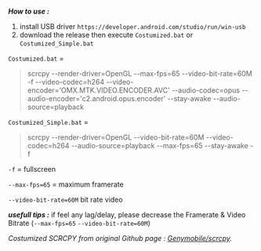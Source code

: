 ***How to use :***
1. install USB driver `https://developer.android.com/studio/run/win-usb`
2. download the release then execute `Costumized.bat` or `Costumized_Simple.bat`

   
`Costumized.bat` =   
> scrcpy --render-driver=OpenGL --max-fps=65 --video-bit-rate=60M -f --video-codec=h264 --video-encoder='OMX.MTK.VIDEO.ENCODER.AVC' --audio-codec=opus --audio-encoder='c2.android.opus.encoder' --stay-awake --audio-source=playback

`Costumized_Simple.bat` = 
> scrcpy --render-driver=OpenGL --video-bit-rate=60M --video-codec=h264 --audio-source=playback --max-fps=65 --stay-awake -f

`-f` = fullscreen

`--max-fps=65` = maximum framerate

`--video-bit-rate=60M` bit rate video

***usefull tips :***
if feel any lag/delay, please decrease the Framerate & Video Bitrate (`--max-fps=65`  `--video-bit-rate=60M`)









   
 _Costumized SCRCPY from original Github page : [Genymobile/scrcpy](https://github.com/Genymobile/scrcpy)._
